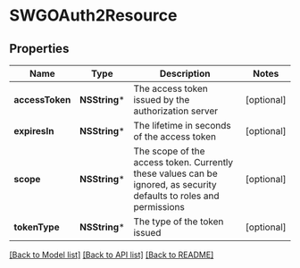 # SWGOAuth2Resource

## Properties
Name | Type | Description | Notes
------------ | ------------- | ------------- | -------------
**accessToken** | **NSString*** | The access token issued by the authorization server | [optional] 
**expiresIn** | **NSString*** | The lifetime in seconds of the access token | [optional] 
**scope** | **NSString*** | The scope of the access token. Currently these values can be ignored, as security defaults to roles and permissions | [optional] 
**tokenType** | **NSString*** | The type of the token issued | [optional] 

[[Back to Model list]](../README.md#documentation-for-models) [[Back to API list]](../README.md#documentation-for-api-endpoints) [[Back to README]](../README.md)


